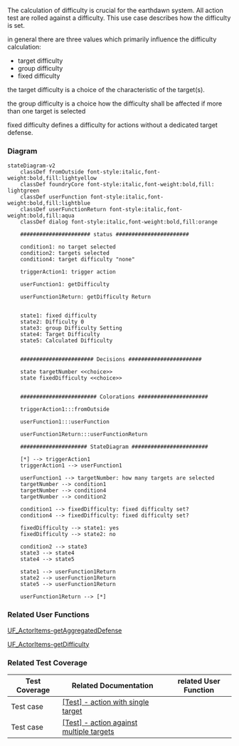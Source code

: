 The calculation of difficulty is crucial for the earthdawn system. All action test are rolled against a difficulty. This use case describes how the difficulty is set.

in general there are three values which primarily influence the difficulty calculation:
* target difficulty
* group difficulty
* fixed difficulty

the target difficulty is a choice of the characteristic of the target(s).

the group difficulty is a choice how the difficulty shall be affected if more than one target is selected

fixed difficulty defines a difficulty for actions without a dedicated target defense.

### Diagram
```mermaid
stateDiagram-v2
    classDef fromOutside font-style:italic,font-weight:bold,fill:lightyellow
    classDef foundryCore font-style:italic,font-weight:bold,fill: lightgreen
    classDef userFunction font-style:italic,font-weight:bold,fill:lightblue
    classDef userFunctionReturn font-style:italic,font-weight:bold,fill:aqua
    classDef dialog font-style:italic,font-weight:bold,fill:orange

    ###################### status #######################

    condition1: no target selected
    condition2: targets selected
    condition4: target difficulty "none"

    triggerAction1: trigger action

    userFunction1: getDifficulty

    userFunction1Return: getDifficulty Return


    state1: fixed difficulty
    state2: Difficulty 0
    state3: group Difficulty Setting
    state4: Target Difficulty
    state5: Calculated Difficulty


    ####################### Decisions #######################

    state targetNumber <<choice>>
    state fixedDifficulty <<choice>>


    ######################## Colorations ######################

    triggerAction1:::fromOutside

    userFunction1:::userFunction

    userFunction1Return:::userFunctionReturn

    ##################### StateDiagram ########################

    [*] --> triggerAction1
    triggerAction1 --> userFunction1

    userFunction1 --> targetNumber: how many targets are selected
    targetNumber --> condition1
    targetNumber --> condition4
    targetNumber --> condition2

    condition1 --> fixedDifficulty: fixed difficulty set?
    condition4 --> fixedDifficulty: fixed difficulty set?

    fixedDifficulty --> state1: yes
    fixedDifficulty --> state2: no

    condition2 --> state3
    state3 --> state4
    state4 --> state5

    state1 --> userFunction1Return
    state2 --> userFunction1Return
    state5 --> userFunction1Return

    userFunction1Return --> [*]
```

### Related User Functions

[UF_ActorItems-getAggregatedDefense](../User%20Functions/UF_ActorItems-getAggregatedDefense.md)

[UF_ActorItems-getDifficulty](../User%20Functions/UF_ActorItems-getDifficulty.md)

### Related Test Coverage

| Test Coverage | Related Documentation | related User Function |
|---------------|-----------------------|-----------------------|
| Test case | [[Test] - action with single target](https://github.com/patrickmohrmann/earthdawn4eV2/issues/862) | 
| Test case | [[Test] - action against multiple targets](https://github.com/patrickmohrmann/earthdawn4eV2/issues/863) |